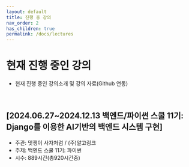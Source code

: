```yaml
---
layout: default
title: 진행 중 강의
nav_order: 2
has_children: true
permalink: /docs/lectures
---
```


# **현재 진행 중인 강의**

- 현재 진행 중인 강의소개 및 강의 자료(Github 연동)

<br>

## [2024.06.27\~2024.12.13 백엔드/파이썬 스쿨 11기: Django를 이용한 AI기반의 백엔드 시스템 구현]

* 주관: 멋쟁이 사자처럼 / (주)알고링크
* 주제: 백엔드 스쿨 11기: 파이썬
* 시수: 889시간(총920시간중)
